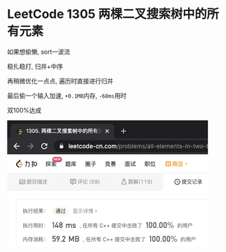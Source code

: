 # LeetCode 1305 两棵二叉搜索树中的所有元素

如果想偷懒, sort一波流

稳扎稳打, 归并+中序

再稍微优化一点点, 遍历时直接进行归并

最后偷一个输入加速, `+0.1MB`内存, `-68ms`用时

双100%达成

![1305](./1305.png)